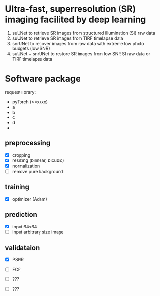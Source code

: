 # Ultra-fast, superresolution (SR) imaging facilited by deep learning

1. suUNet to retrieve SR images from structured illumination (SI) raw data
2. suUNet to retrieve SR images from TIRF timelapse data
3. snrUNet to recover images from raw data with extreme low photo budgets (low SNR)
4. suUNet + snrUNet to restore SR images from low SNR SI raw data or TIRF timelapse data


# Software package
request library:
- pyTorch (>=xxxx)
- a
- b
- c
- d
- 
## preprocessing
- [x] cropping
- [x] resizing (bilinear, bicubic)
- [x] normalization
- [ ] remove pure background 
## training
- [x] optimizer (Adam)

## prediction
- [x] input 64x64
- [ ] input arbitrary size image

## validataion
- [x] PSNR
- [ ] FCR
- [ ] ???
- [ ] ???


